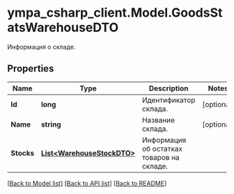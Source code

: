 # ympa_csharp_client.Model.GoodsStatsWarehouseDTO
Информация о складе.

## Properties

Name | Type | Description | Notes
------------ | ------------- | ------------- | -------------
**Id** | **long** | Идентификатор склада. | [optional] 
**Name** | **string** | Название склада. | [optional] 
**Stocks** | [**List&lt;WarehouseStockDTO&gt;**](WarehouseStockDTO.md) | Информация об остатках товаров на складе. | 

[[Back to Model list]](../README.md#documentation-for-models) [[Back to API list]](../README.md#documentation-for-api-endpoints) [[Back to README]](../README.md)

